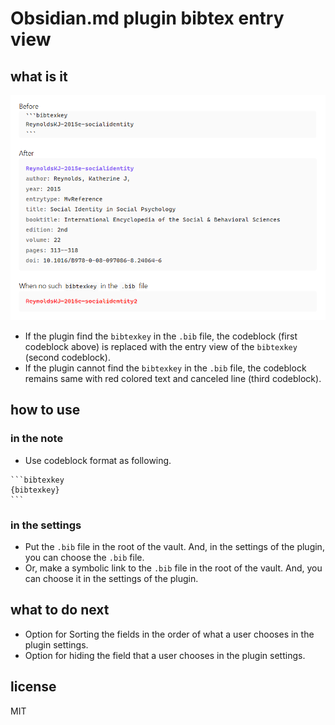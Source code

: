 # Obsidian.md plugin bibtex entry view

## what is it

![sample.png](sample.png)

- If the plugin find the `bibtexkey` in the `.bib` file, the codeblock (first codeblock above) is replaced with the entry view of the `bibtexkey` (second codeblock).
- If the plugin cannot find the `bibtexkey` in the `.bib` file, the codeblock remains same with red colored text and canceled line (third codeblock).

## how to use

### in the note

- Use codeblock format as following.
````
```bibtexkey
{bibtexkey}
```
````

### in the settings 

- Put the `.bib` file in the root of the vault. And, in the settings of the plugin, you can choose the `.bib` file.
- Or, make a symbolic link to the `.bib` file in the root of the vault. And, you can choose it in the settings of the plugin.

## what to do next

- Option for Sorting the fields in the order of what a user chooses in the plugin settings.
- Option for hiding the field that a user chooses in the plugin settings.

## license

MIT

